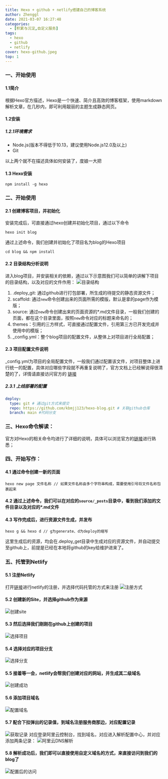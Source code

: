 ```yaml
---
title: Hexo + github + netlify搭建自己的博客系统
author: Zhenggl
date: 2021-03-07 16:27:48
categories:
  - [积累与沉淀,自定义服务]
tags:
  - hexo
  - github
  - netlify
cover: hexo-github.jpeg
top: 1
---
```


### 一、开始使用
#### 1.1简介
根据Hexo官方描述，Hexo是一个快速、简介且高效的博客框架，使用markdown解析文章，在几秒内，即可利用靓丽的主题生成静态网页。

#### 1.2安装
##### 1.2.1环境需求

 - Node.js(版本不得低于10.13，建议使用Node.js12.0及以上)
 - Git

以上两个就不在描述具体如何安装了，度娘一大把
#### 1.3 Hexo安装
```shell
npm install -g hexo
```

### 二、开始使用
#### 2.1 创建博客项目，并初始化
安装完成后，可直接通过hexo创建并初始化项目，通过以下命令
```shell
hexo init blog
```
通过上述命令，我们创建并初始化了项目名为blog的Hexo项目
```shell
cd blog && npm install 
```
#### 2.2 目录结构分析说明
进入blog项目，并安装相关的依赖，通过以下示意图我们可以简单的讲解下项目的目录结构，以及对应的文件作用：
![目录结构](directory-structure.png)
1. .deploy_git: 通过github进行打包部署，所生成的待提交的静态资源文件；
2. scaffold: 通过`new`命令创建出来的页面所需的模版，默认是拿的page作为模版；
3. source: 通过`new`命令创建出来的页面资源的*.md文件目录，一般我们创建的页面，都在这个目录里面，按照`new`命令对应的标题来命名的；
4. themes：引用的三方样式，可直接通过配置文件，引用第三方已开发完成并使用中的模版；
5. _config.yml：整个blog项目的配置文件，从整体上对项目进行全局配置；

#### 2.3 项目配置文件说明
_config.yml为项目的全局配置文件，一般我们通过配置该文件，对项目整体上进行统一的配置，具体对应哪些字段就不再重复说明了，官方文档上已经解说得很清楚的了，详情请直接访问官方的 [链接](https://hexo.io/zh-cn/docs/configuration)
##### 2.3.1 上线部署的配置
```yaml
deploy:
  type: git # 通过git方式来提交
  repo: https://github.com/kbmjj123/hexo-blog.git # 关联github仓库
  branch: main #代码分支
```
### 三、Hexo命令解读：
官方对Hexo的相关命令均进行了详细的说明，具体可以浏览官方的[链接](https://hexo.io/zh-cn/docs/commands)进行熟悉；

### 四、开始写作：
#### 4.1 通过命令创建一新的页面
```shell
hexo new page 文件名称 // 如果文件名称由多个字符串构成，需要使用引号将文件名称包裹起来
```
#### 4.2 通过上述命令，我们可以在对应的`source/_posts`目录中，看到我们添加的文件目录以及对应的*.md文件
#### 4.3 写作完成后，进行资源文件生成，并发布
```shell
hexo g && hexo d // g为generate、d为deploy的缩写
```
这里生成后的资源，均会在.deploy_get目录中生成对应的资源文件，并自动提交至github上，前提是已经在本地将github的key给维护进来了。

### 五、托管到Netlify
#### 5.1 注册Netlify
打开[链接](https://www.netlify.com)进行netlify的注册，并选择代码托管的方式来注册
![注册方式](directory-structure.png)
#### 5.2 创建新的Site，并选择github作为来源
![创建site](netlify-create.png)
#### 5.3 然后选择我们刚刚在github上创建的项目
![选择项目](netlify-choose-project.png)
#### 5.4 选择对应的项目分支
![选择分支](netlify-choose-branch.png)
#### 5.5 接着等一会，netlify会帮我们创建对应的网站，并生成其二级域名
![创建成功](netlify-created-site.png)
#### 5.6 添加项目域名
![配置域名](netlify-edit-domain.png)
#### 5.7 配合下拉弹出的记录值，到域名注册服务商那边，对应配置记录
![获取记录](netlify-edit-domain2.png)
对应登录阿里云控制台，找到域名，对应进入解析配置中心，并对应添加两条记录：
![阿里云DNS解析](aliyun.png)
#### 5.8 解析成功后，我们即可以直接使用自定义域名的方式，来直接访问到我们的blog了
![配置后的访问](blog.png)

